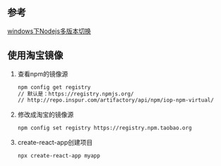 ## 参考

[windows下Nodejs多版本切换](https://segmentfault.com/a/1190000019597024)

## 使用淘宝镜像

1. 查看npm的镜像源

   ```bash
   npm config get registry
   // 默认是：https://registry.npmjs.org/
   // http://repo.inspur.com/artifactory/api/npm/iop-npm-virtual/
   ```

2. 修改成淘宝的镜像源

   ```bash
   npm config set registry https://registry.npm.taobao.org
   ```

3. create-react-app创建项目

   ```bash
   npx create-react-app myapp
   ```

   